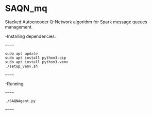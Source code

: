 # SAQN_mq
Stacked Autoencoder Q-Network algorithm for Spark message queues management.

-Installing dependencies:
	
	~~~~
	
	sudo apt update
	sudo apt install python3-pip
	sudo apt install python3-venv
	./setup_venv.sh
	
	~~~~

-Running
	
	~~~~
	
	./SAQNAgent.py
	
	~~~~
